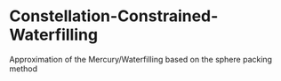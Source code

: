 # Constellation-Constrained-Waterfilling
Approximation of the Mercury/Waterfilling based on the sphere packing method
